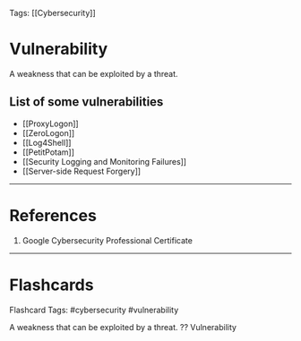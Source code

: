 Tags: [[Cybersecurity]] 
# Vulnerability

A weakness that can be exploited by a threat.

## List of some vulnerabilities

- [[ProxyLogon]]
- [[ZeroLogon]]
- [[Log4Shell]]
- [[PetitPotam]]
- [[Security Logging and Monitoring Failures]]
- [[Server-side Request Forgery]]

---
# References

1. Google Cybersecurity Professional Certificate

---
# Flashcards

Flashcard Tags: #cybersecurity #vulnerability 

A weakness that can be exploited by a threat.
??
Vulnerability
<!--SR:!2024-05-14,15,290!2024-05-11,13,272-->